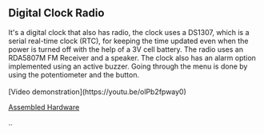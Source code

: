   <h2>Digital Clock Radio </h2>
 It's a digital clock that also has radio, the clock uses a DS1307, which is a serial real-time clock (RTC), for keeping the time updated 
 even when the power is turned off with the help of a 3V cell battery. The radio uses an RDA5807M FM Receiver and a speaker. The clock also
 has an alarm option implemented using an active buzzer. Going through the menu is done by using the potentiometer and the button.
 <br>
<br>
[Video demonstration](https://youtu.be/olPb2fpway0)
<br>
  
[Assembled Hardware](https://imgur.com/a/dEFSE9K?fbclid=IwAR3zfJak3ihWb1DgTOCFKKIBlvh1RqZPFbucRvqMo1ouUwFsH8FRKwh8CXg)  

..
